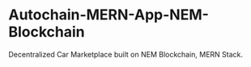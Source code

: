# Autochain-MERN-App-NEM-Blockchain
Decentralized Car Marketplace built on NEM Blockchain, MERN Stack.
